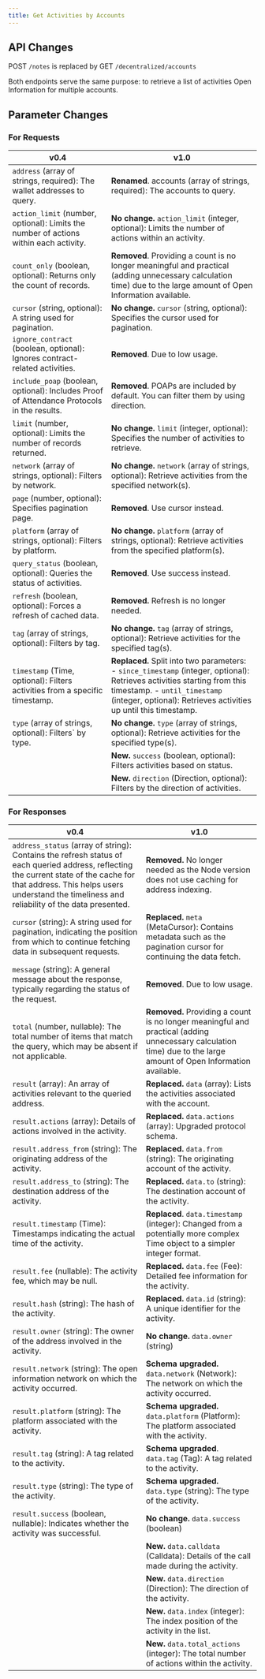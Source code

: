 ```yaml
---
title: Get Activities by Accounts
---
```


## API Changes

POST `/notes` is replaced by GET `/decentralized/accounts`

Both endpoints serve the same purpose: to retrieve a list of activities Open Information for multiple accounts.

## Parameter Changes

### For Requests

| v0.4                                                                                       | v1.0                                                                                                                                                                                                                        |
| ------------------------------------------------------------------------------------------ | --------------------------------------------------------------------------------------------------------------------------------------------------------------------------------------------------------------------------- |
| `address` (array of strings, required): The wallet addresses to query.                     | **Renamed**. accounts (array of strings, required): The accounts to query.                                                                                                                                                  |
| `action_limit` (number, optional): Limits the number of actions within each activity.      | **No change.** `action_limit` (integer, optional): Limits the number of actions within an activity.                                                                                                                         |
| `count_only` (boolean, optional): Returns only the count of records.                       | **Removed**. Providing a count is no longer meaningful and practical (adding unnecessary calculation time) due to the large amount of Open Information available.                                                           |
| `cursor` (string, optional): A string used for pagination.                                 | **No change.** `cursor` (string, optional): Specifies the cursor used for pagination.                                                                                                                                       |
| `ignore_contract` (boolean, optional): Ignores contract-related activities.                | **Removed**. Due to low usage.                                                                                                                                                                                              |
| `include_poap` (boolean, optional): Includes Proof of Attendance Protocols in the results. | **Removed**. POAPs are included by default. You can filter them by using direction.                                                                                                                                         |
| `limit` (number, optional): Limits the number of records returned.                         | **No change.** `limit` (integer, optional): Specifies the number of activities to retrieve.                                                                                                                                 |
| `network` (array of strings, optional): Filters by network.                                | **No change.** `network` (array of strings, optional): Retrieve activities from the specified network(s).                                                                                                                   |
| `page` (number, optional): Specifies pagination page.                                      | **Removed**. Use cursor instead.                                                                                                                                                                                            |
| `platform` (array of strings, optional): Filters by platform.                              | **No change.** `platform` (array of strings, optional): Retrieve activities from the specified platform(s).                                                                                                                 |
| `query_status` (boolean, optional): Queries the status of activities.                      | **Removed**. Use success instead.                                                                                                                                                                                           |
| `refresh` (boolean, optional): Forces a refresh of cached data.                            | **Removed.** Refresh is no longer needed.                                                                                                                                                                                   |
| `tag` (array of strings, optional): Filters by tag.                                        | **No change.** `tag` (array of strings, optional): Retrieve activities for the specified tag(s).                                                                                                                            |
| `timestamp` (Time, optional): Filters activities from a specific timestamp.                | **Replaced.** Split into two parameters: - `since_timestamp` (integer, optional): Retrieves activities starting from this timestamp. - `until_timestamp` (integer, optional): Retrieves activities up until this timestamp. |
| `type` (array of strings, optional): Filters` by type.                                     | **No change.** `type` (array of strings, optional): Retrieve activities for the specified type(s).                                                                                                                          |
|                                                                                            | **New.** `success` (boolean, optional): Filters activities based on status.                                                                                                                                                 |
|                                                                                            | **New.** `direction` (Direction, optional): Filters by the direction of activities.                                                                                                                                         |

### For Responses

| v0.4                                                                                                                                                                                                                                   | v1.0                                                                                                                                                              |
| -------------------------------------------------------------------------------------------------------------------------------------------------------------------------------------------------------------------------------------- | ----------------------------------------------------------------------------------------------------------------------------------------------------------------- |
| `address_status` (array of string): Contains the refresh status of each queried address, reflecting the current state of the cache for that address. This helps users understand the timeliness and reliability of the data presented. | **Removed.** No longer needed as the Node version does not use caching for address indexing.                                                                      |
| `cursor` (string): A string used for pagination, indicating the position from which to continue fetching data in subsequent requests.                                                                                                  | **Replaced.** `meta` (MetaCursor): Contains metadata such as the pagination cursor for continuing the data fetch.                                                 |
| `message` (string): A general message about the response, typically regarding the status of the request.                                                                                                                               | **Removed**. Due to low usage.                                                                                                                                    |
| `total` (number, nullable): The total number of items that match the query, which may be absent if not applicable.                                                                                                                     | **Removed.** Providing a count is no longer meaningful and practical (adding unnecessary calculation time) due to the large amount of Open Information available. |
| `result` (array): An array of activities relevant to the queried address.                                                                                                                                                              | **Replaced.** `data` (array): Lists the activities associated with the account.                                                                                   |
| `result.actions` (array): Details of actions involved in the activity.                                                                                                                                                                 | **Replaced.** `data.actions` (array): Upgraded protocol schema.                                                                                                   |
| `result.address_from` (string): The originating address of the activity.                                                                                                                                                               | **Replaced.** `data.from` (string): The originating account of the activity.                                                                                      |
| `result.address_to` (string): The destination address of the activity.                                                                                                                                                                 | **Replaced.** `data.to` (string): The destination account of the activity.                                                                                        |
| `result.timestamp` (Time): Timestamps indicating the actual time of the activity.                                                                                                                                                      | **Replaced**. `data.timestamp` (integer): Changed from a potentially more complex Time object to a simpler integer format.                                        |
| `result.fee` (nullable): The activity fee, which may be null.                                                                                                                                                                          | **Replaced.** `data.fee` (Fee): Detailed fee information for the activity.                                                                                        |
| `result.hash` (string): The hash of the activity.                                                                                                                                                                                      | **Replaced.** `data.id` (string): A unique identifier for the activity.                                                                                           |
| `result.owner` (string): The owner of the address involved in the activity.                                                                                                                                                            | **No change.** `data.owner` (string)                                                                                                                              |
| `result.network` (string): The open information network on which the activity occurred.                                                                                                                                                | **Schema upgraded.** `data.network` (Network): The network on which the activity occurred.                                                                        |
| `result.platform` (string): The platform associated with the activity.                                                                                                                                                                 | **Schema upgraded.** `data.platform` (Platform): The platform associated with the activity.                                                                       |
| `result.tag` (string): A tag related to the activity.                                                                                                                                                                                  | **Schema upgraded**. `data.tag` (Tag): A tag related to the activity.                                                                                             |
| `result.type` (string): The type of the activity.                                                                                                                                                                                      | **Schema upgraded.** `data.type` (string): The type of the activity.                                                                                              |
| `result.success` (boolean, nullable): Indicates whether the activity was successful.                                                                                                                                                   | **No change.** `data.success` (boolean)                                                                                                                           |
|                                                                                                                                                                                                                                        | **New.** `data.calldata` (Calldata): Details of the call made during the activity.                                                                                |
|                                                                                                                                                                                                                                        | **New.** `data.direction` (Direction): The direction of the activity.                                                                                             |
|                                                                                                                                                                                                                                        | **New.** `data.index` (integer): The index position of the activity in the list.                                                                                  |
|                                                                                                                                                                                                                                        | **New.** `data.total_actions` (integer): The total number of actions within the activity.                                                                         |
